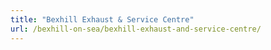 ```yaml
---
title: "Bexhill Exhaust & Service Centre"
url: /bexhill-on-sea/bexhill-exhaust-and-service-centre/
---
```

